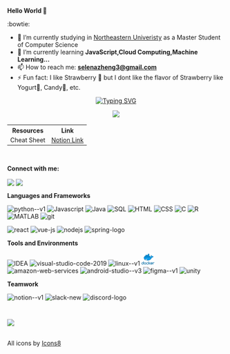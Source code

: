 **Hello World 👋**

:bowtie:

- 🔭 I’m currently studying in [Northeastern Univeristy](https://vancouver.northeastern.edu/) as a Master Student of Computer Science
- 🌱 I’m currently learning **JavaScript,Cloud Computing,Machine Learning...**
- 📫 How to reach me: **selenazheng3@gmail.com**
- ⚡ Fun fact: I like Strawberry 🍓 but I dont like the flavor of Strawberry like Yogurt🍶, Candy🍭, etc.

 


<p align="center">
<a href="https://git.io/typing-svg"><img src="https://readme-typing-svg.herokuapp.com?font=Times+new+Roman&size=24&pause=1000&color=F74DC9AA&background=FFACEF00&center=true&vCenter=true&width=500&lines=Believe+you+can+and+you+are+halfway+there" alt="Typing SVG" /></a>
</p>

<p align="center">
   <img src="https://github-readme-activity-graph.vercel.app/graph?username=lalajia">
</p>

<table style="width:100%">
  <tr>
    <th>Resources</th>
    <th>Link</th>
  </tr>
  <tr>
    <td>Cheat Sheet</td>
    <td><a href="https://studytiltmr.notion.site/Cheat-Sheets-f25117b55bbe4a81870b12424f23155c?pvs=4">Notion Link</a></td>
  </tr>
</table>
<br>

**Connect with me:**

<p align="left">

<a href="https://www.linkedin.com/in/xinyue-zheng-75047a180/" target="blank"><img align="center" src="https://img.shields.io/badge/LinkedIn-0077B5?style=for-the-badge&logo=linkedin&logoColor=white"   /></a>
<a href="https://www.instagram.com/s_z1222/" target="blank"><img align="center" src="https://img.shields.io/badge/Instagram-E4405F?style=for-the-badge&logo=instagram&logoColor=white" /></a>

</p>

**Languages and Frameworks**

<d><img height="30" src="https://img.icons8.com/color/48/python--v1.png" alt="python--v1"/></d>
<d><img height="30" src="https://img.icons8.com/dusk/64/000000/javascript-logo.png" alt="Javascript" title="Javascript"></d>
<d><img height="30" src="https://img.icons8.com/color/48/000000/java-coffee-cup-logo--v1.png" alt="Java" title="Java"></d>
<d><img height="30" src="https://img.icons8.com/external-soft-fill-juicy-fish/60/000000/external-sql-coding-and-development-soft-fill-soft-fill-juicy-fish.png" alt="SQL" title="SQL"></d>
<d><img height="30" src="https://img.icons8.com/color/48/000000/html-5--v1.png" alt="HTML" title="HTML"></d>
<d><img height="30" src="https://img.icons8.com/dusk/64/000000/css3.png" alt="CSS" title="CSS"></d>
<d><img height="30" src="https://img.icons8.com/color/48/000000/c-programming.png" alt="C" title="C"></d>
<d><img height="30" src="https://img.icons8.com/external-becris-lineal-color-becris/64/000000/external-r-data-science-becris-lineal-color-becris.png" alt="R" title="R"></d>
<d><img height="30" src="https://img.icons8.com/fluency/48/000000/matlab.png" alt="MATLAB" title="MATLAB"></d>
<d><img height="30" src="https://img.icons8.com/color/48/git.png" alt="git"></d>

<d><img height="30" src="https://img.icons8.com/bubbles/50/react.png" alt="react"/></d>
<d><img height="30" src="https://img.icons8.com/color/48/vue-js.png" alt="vue-js"/></d>
<d><img height="30" src="https://img.icons8.com/color/48/nodejs.png" alt="nodejs"/></d>
<d><img height="30" src="https://img.icons8.com/color/48/spring-logo.png" alt="spring-logo"/></d>

**Tools and Environments**

<d><img height="30" src="https://img.icons8.com/color/48/000000/intellij-idea.png" alt="IDEA" title="IDEA"></d>
<d><img height="30" src="https://img.icons8.com/color/48/visual-studio-code-2019.png" alt="visual-studio-code-2019"></d>
<d><img height="30" src="https://img.icons8.com/color/48/linux--v1.png" alt="linux--v1"></d>
<d><img height="30" src="https://raw.githubusercontent.com/github/explore/80688e429a7d4ef2fca1e82350fe8e3517d3494d/topics/docker/docker.png" alt="Docker" title="Docker"></d>
<d><img height="30" src="https://img.icons8.com/color/48/amazon-web-services.png" alt="amazon-web-services"/></d>
<d><img height="30" src="https://img.icons8.com/color/48/android-studio--v3.png" alt="android-studio--v3"/></d>
<d><img height="30" src="https://img.icons8.com/color/48/figma--v1.png" alt="figma--v1"/></d>
<d><img height="30" src="https://img.icons8.com/fluency/48/unity.png" alt="unity"/></d>

**Teamwork**

<d><img height="30" src="https://img.icons8.com/color/48/notion--v1.png" alt="notion--v1"></d>
<d><img height="30" src="https://img.icons8.com/color/48/slack-new.png" alt="slack-new"/></d>
<d><img height="30" src="https://img.icons8.com/color/48/discord-logo.png" alt="discord-logo"></d>

<p style="overflow: hidden;justify-content:space-around;">
    <p style="max-width: 80%;max-height: 80%;display: inline-block;">
        <img src="https://github-readme-stats.vercel.app/api/top-langs?username=lalajia&show_icons=true&locale=en&layout=compact&bg_color=151515&text_color=999999&title_color=ffffff">
    </p>
    <!-- <p style="max-width: 60%;max-height: 60%;display: inline-block;">
        <img src="https://github-readme-stats.vercel.app/api?username=lalajia&show_icons=true&locale=en&title_color=ffffff&bg_color=151515&text_color=999999&icon_color=bb2acf">
    </p> -->
</p>

<!-- **Certification** -->
<!-- Here are some ideas to get you started:

- 🔭 I’m currently working on ...
- 🌱 I’m currently learning ...
- 👯 I’m looking to collaborate on ...
- 🤔 I’m looking for help with ...
- 💬 Ask me about ...
- 📫 How to reach me: ...
- 😄 Pronouns: ...
- ⚡ Fun fact: ...

**lalajia/lalajia** is a ✨ _special_ ✨ repository because its `README.md` (this file) appears on your GitHub profile.
[![Readme Card](https://github-readme-stats.vercel.app/api?username=lalajia&show_icons=true&title_color=ffffff&icon_color=bb2acf&text_color=daf7dc&bg_color=151515)](https://github.com/anuraghazra/github-readme-stats)
[![Top Langs](https://github-readme-stats.vercel.app/api/top-langs/?username=lalajia&layout=compact&exclude_repo=sumy7.github.io&title_color=ffffff&icon_color=bb2acf&text_color=daf7dc&bg_color=151515)](https://github.com/anuraghazra/github-readme-stats)
![lalajia](https://komarev.com/ghpvc/?username=lalajia)

- ![lalajia](https://visitor-badge.glitch.me/badge?page_id=lalajia.profile)

<p align="left"> <a href="https://www.arduino.cc/" target="_blank" rel="noreferrer"> <img src="https://cdn.worldvectorlogo.com/logos/arduino-1.svg" alt="arduino" width="40" height="40"/> </a> <a href="https://aws.amazon.com" target="_blank" rel="noreferrer"> <img src="https://raw.githubusercontent.com/devicons/devicon/master/icons/amazonwebservices/amazonwebservices-original-wordmark.svg" alt="aws" width="40" height="40"/> </a> <a href="https://www.blender.org/" target="_blank" rel="noreferrer"> <img src="https://download.blender.org/branding/community/blender_community_badge_white.svg" alt="blender" width="40" height="40"/> </a> <a href="https://getbootstrap.com" target="_blank" rel="noreferrer"> <img src="https://raw.githubusercontent.com/devicons/devicon/master/icons/bootstrap/bootstrap-plain-wordmark.svg" alt="bootstrap" width="40" height="40"/> </a> <a href="https://www.cprogramming.com/" target="_blank" rel="noreferrer"> <img src="https://raw.githubusercontent.com/devicons/devicon/master/icons/c/c-original.svg" alt="c" width="40" height="40"/> </a> <a href="https://www.w3schools.com/css/" target="_blank" rel="noreferrer"> <img src="https://raw.githubusercontent.com/devicons/devicon/master/icons/css3/css3-original-wordmark.svg" alt="css3" width="40" height="40"/> </a> <a href="https://www.djangoproject.com/" target="_blank" rel="noreferrer"> <img src="https://cdn.worldvectorlogo.com/logos/django.svg" alt="django" width="40" height="40"/> </a> <a href="https://www.electronjs.org" target="_blank" rel="noreferrer"> <img src="https://raw.githubusercontent.com/devicons/devicon/master/icons/electron/electron-original.svg" alt="electron" width="40" height="40"/> </a> <a href="https://expressjs.com" target="_blank" rel="noreferrer"> <img src="https://raw.githubusercontent.com/devicons/devicon/master/icons/express/express-original-wordmark.svg" alt="express" width="40" height="40"/> </a> <a href="https://www.figma.com/" target="_blank" rel="noreferrer"> <img src="https://www.vectorlogo.zone/logos/figma/figma-icon.svg" alt="figma" width="40" height="40"/> </a> <a href="https://firebase.google.com/" target="_blank" rel="noreferrer"> <img src="https://www.vectorlogo.zone/logos/firebase/firebase-icon.svg" alt="firebase" width="40" height="40"/> </a> <a href="https://flask.palletsprojects.com/" target="_blank" rel="noreferrer"> <img src="https://www.vectorlogo.zone/logos/pocoo_flask/pocoo_flask-icon.svg" alt="flask" width="40" height="40"/> </a> <a href="https://git-scm.com/" target="_blank" rel="noreferrer"> <img src="https://www.vectorlogo.zone/logos/git-scm/git-scm-icon.svg" alt="git" width="40" height="40"/> </a> <a href="https://graphql.org" target="_blank" rel="noreferrer"> <img src="https://www.vectorlogo.zone/logos/graphql/graphql-icon.svg" alt="graphql" width="40" height="40"/> </a> <a href="https://heroku.com" target="_blank" rel="noreferrer"> <img src="https://www.vectorlogo.zone/logos/heroku/heroku-icon.svg" alt="heroku" width="40" height="40"/> </a> <a href="https://www.w3.org/html/" target="_blank" rel="noreferrer"> <img src="https://raw.githubusercontent.com/devicons/devicon/master/icons/html5/html5-original-wordmark.svg" alt="html5" width="40" height="40"/> </a> <a href="https://www.adobe.com/in/products/illustrator.html" target="_blank" rel="noreferrer"> <img src="https://www.vectorlogo.zone/logos/adobe_illustrator/adobe_illustrator-icon.svg" alt="illustrator" width="40" height="40"/> </a> <a href="https://www.java.com" target="_blank" rel="noreferrer"> <img src="https://raw.githubusercontent.com/devicons/devicon/master/icons/java/java-original.svg" alt="java" width="40" height="40"/> </a> <a href="https://developer.mozilla.org/en-US/docs/Web/JavaScript" target="_blank" rel="noreferrer"> <img src="https://raw.githubusercontent.com/devicons/devicon/master/icons/javascript/javascript-original.svg" alt="javascript" width="40" height="40"/> </a> <a href="https://www.mongodb.com/" target="_blank" rel="noreferrer"> <img src="https://raw.githubusercontent.com/devicons/devicon/master/icons/mongodb/mongodb-original-wordmark.svg" alt="mongodb" width="40" height="40"/> </a> <a href="https://www.microsoft.com/en-us/sql-server" target="_blank" rel="noreferrer"> <img src="https://www.svgrepo.com/show/303229/microsoft-sql-server-logo.svg" alt="mssql" width="40" height="40"/> </a> <a href="https://www.mysql.com/" target="_blank" rel="noreferrer"> <img src="https://raw.githubusercontent.com/devicons/devicon/master/icons/mysql/mysql-original-wordmark.svg" alt="mysql" width="40" height="40"/> </a> <a href="https://nestjs.com/" target="_blank" rel="noreferrer"> <img src="https://raw.githubusercontent.com/devicons/devicon/master/icons/nestjs/nestjs-plain.svg" alt="nestjs" width="40" height="40"/> </a> <a href="https://nextjs.org/" target="_blank" rel="noreferrer"> <img src="https://cdn.worldvectorlogo.com/logos/nextjs-2.svg" alt="nextjs" width="40" height="40"/> </a> <a href="https://nodejs.org" target="_blank" rel="noreferrer"> <img src="https://raw.githubusercontent.com/devicons/devicon/master/icons/nodejs/nodejs-original-wordmark.svg" alt="nodejs" width="40" height="40"/> </a> <a href="https://opencv.org/" target="_blank" rel="noreferrer"> <img src="https://www.vectorlogo.zone/logos/opencv/opencv-icon.svg" alt="opencv" width="40" height="40"/> </a> <a href="https://www.oracle.com/" target="_blank" rel="noreferrer"> <img src="https://raw.githubusercontent.com/devicons/devicon/master/icons/oracle/oracle-original.svg" alt="oracle" width="40" height="40"/> </a> <a href="https://pandas.pydata.org/" target="_blank" rel="noreferrer"> <img src="https://raw.githubusercontent.com/devicons/devicon/2ae2a900d2f041da66e950e4d48052658d850630/icons/pandas/pandas-original.svg" alt="pandas" width="40" height="40"/> </a> <a href="https://www.photoshop.com/en" target="_blank" rel="noreferrer"> <img src="https://raw.githubusercontent.com/devicons/devicon/master/icons/photoshop/photoshop-line.svg" alt="photoshop" width="40" height="40"/> </a> <a href="https://www.php.net" target="_blank" rel="noreferrer"> <img src="https://raw.githubusercontent.com/devicons/devicon/master/icons/php/php-original.svg" alt="php" width="40" height="40"/> </a> <a href="https://www.python.org" target="_blank" rel="noreferrer"> <img src="https://raw.githubusercontent.com/devicons/devicon/master/icons/python/python-original.svg" alt="python" width="40" height="40"/> </a> <a href="https://pytorch.org/" target="_blank" rel="noreferrer"> <img src="https://www.vectorlogo.zone/logos/pytorch/pytorch-icon.svg" alt="pytorch" width="40" height="40"/> </a> <a href="https://reactjs.org/" target="_blank" rel="noreferrer"> <img src="https://raw.githubusercontent.com/devicons/devicon/master/icons/react/react-original-wordmark.svg" alt="react" width="40" height="40"/> </a> <a href="https://redux.js.org" target="_blank" rel="noreferrer"> <img src="https://raw.githubusercontent.com/devicons/devicon/master/icons/redux/redux-original.svg" alt="redux" width="40" height="40"/> </a> <a href="https://sass-lang.com" target="_blank" rel="noreferrer"> <img src="https://raw.githubusercontent.com/devicons/devicon/master/icons/sass/sass-original.svg" alt="sass" width="40" height="40"/> </a> <a href="https://scikit-learn.org/" target="_blank" rel="noreferrer"> <img src="https://upload.wikimedia.org/wikipedia/commons/0/05/Scikit_learn_logo_small.svg" alt="scikit_learn" width="40" height="40"/> </a> <a href="https://seaborn.pydata.org/" target="_blank" rel="noreferrer"> <img src="https://seaborn.pydata.org/_images/logo-mark-lightbg.svg" alt="seaborn" width="40" height="40"/> </a> <a href="https://tailwindcss.com/" target="_blank" rel="noreferrer"> <img src="https://www.vectorlogo.zone/logos/tailwindcss/tailwindcss-icon.svg" alt="tailwind" width="40" height="40"/> </a> <a href="https://www.tensorflow.org" target="_blank" rel="noreferrer"> <img src="https://www.vectorlogo.zone/logos/tensorflow/tensorflow-icon.svg" alt="tensorflow" width="40" height="40"/> </a> </p> -->

All icons by <a href="https://icons8.com">Icons8</a>
